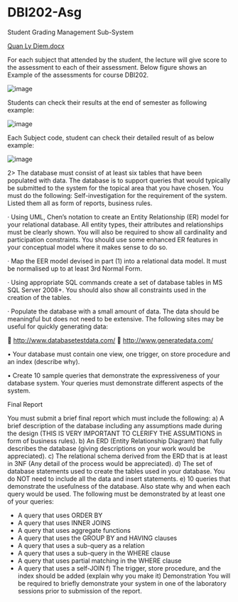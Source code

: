 # DBI202-Asg
Student Grading Management Sub-System


[Quan Ly Diem.docx](https://github.com/Fmafu/DBI202-Asg/files/9126010/Quan.Ly.Diem.docx)

For each subject that attended by the student, the lecture will give score to the assessment to each of their assessment. Below figure shows an Example of the assessments for course DBI202.

![image](https://user-images.githubusercontent.com/107658869/179359248-c74ac7dd-d4ac-49de-aef1-62775ef65fd2.png)

Students can check their results at the end of semester as following example:

![image](https://user-images.githubusercontent.com/107658869/179359223-50a6891f-51c0-43e2-be94-cbf4d6e55d8b.png)

Each Subject code, student can check their detailed result of as below example:

![image](https://user-images.githubusercontent.com/107658869/179359267-3f8d3b83-d1cd-46fe-9e60-3b4235d42e21.png)

2> The database must consist of at least six tables that have been populated with data. The database is to support queries that would typically be submitted to the system for the topical area that you have chosen. You must do the following:
 Self-investigation for the requirement of the system. Listed them all as form of reports, business rules.
 
·	Using UML, Chen’s notation to create an Entity Relationship (ER) model for your relational database. All entity types, their attributes and relationships must be clearly shown. You will also be required to show all cardinality and participation constraints. You should use some enhanced ER features in your conceptual model where it makes sense to do so.

·	Map the EER model devised in part (1) into a relational data model. It must be normalised up to at least 3rd Normal Form.

·	Using appropriate SQL commands create a set of database tables in MS SQL Server 2008+. You should also show all constraints used in the creation of the tables.

·	Populate the database with a small amount of data. The data should be meaningful but does not need to be extensive. The following sites may be useful for quickly generating data:

	http://www.databasetestdata.com/
	http://www.generatedata.com/

•	Your database must contain one view, one trigger, on store procedure and an index (describe why).

•	Create 10 sample queries that demonstrate the expressiveness of your database system. Your queries must demonstrate different aspects of the system.
 
Final Report

You must submit a brief final report which must include the following:
a)      A brief description of the database including any assumptions made during the design (THIS IS VERY IMPORTANT TO CLERIFY THE ASSUMTIONS in form of business rules).
b)      An ERD (Entity Relationship Diagram) that fully describes the database (giving descriptions on your work would be appreciated).
c)       The relational schema derived from the ERD that is at least in 3NF (Any detail of the process would be appreciated).
d)      The set of database statements used to create the tables used in your database. You do NOT need to include all the data and insert statements.
e)      10 queries that demonstrate the usefulness of the database. Also state why and when each query would be used. The following must be demonstrated by at least one of your queries:
 
+  A query that uses ORDER BY
+  A query that uses INNER JOINS
+   A query that uses aggregate functions
+   A query that uses the GROUP BY and HAVING clauses
+   A query that uses a sub-query as a relation
+   A query that uses a sub-query in the WHERE clause
+   A query that uses partial matching in the WHERE clause
+   A query that uses a self-JOIN
f)        The trigger, store procedure, and the index should be added (explain why you make it)
Demonstration
You will be required to briefly demonstrate your system in one of the laboratory sessions prior to submission of the report.

